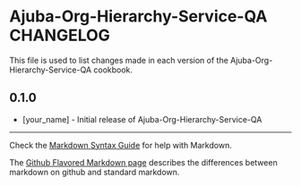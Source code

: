 Ajuba-Org-Hierarchy-Service-QA CHANGELOG
========================================

This file is used to list changes made in each version of the Ajuba-Org-Hierarchy-Service-QA cookbook.

0.1.0
-----
- [your_name] - Initial release of Ajuba-Org-Hierarchy-Service-QA

- - -
Check the [Markdown Syntax Guide](http://daringfireball.net/projects/markdown/syntax) for help with Markdown.

The [Github Flavored Markdown page](http://github.github.com/github-flavored-markdown/) describes the differences between markdown on github and standard markdown.
